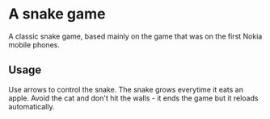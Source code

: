# A snake game

A classic snake game, based mainly on the game that was on the first Nokia mobile phones.

## Usage

Use arrows to control the snake.
The snake grows everytime it eats an apple.
Avoid the cat and don't hit the walls - it ends the game but it reloads automatically.

